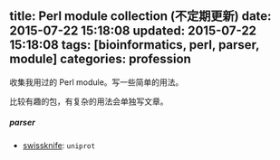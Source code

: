 title: Perl module collection (不定期更新)
date: 2015-07-22 15:18:08
updated: 2015-07-22 15:18:08
tags: [bioinformatics, perl, parser, module] 
categories: profession
---
收集我用过的 Perl module。写一些简单的用法。

比较有趣的包，有复杂的用法会单独写文章。

##### parser
- [swissknife](http://sourceforge.net/projects/swissknife/?source=navbar): `uniprot`

